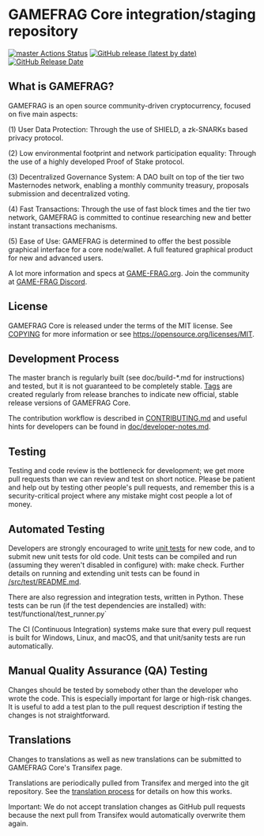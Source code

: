 GAMEFRAG Core integration/staging repository
=====================================

[![master Actions Status](https://github.com/Game-Frag/game-frag-coin/workflows/CI%20Actions%20for%20GAMEFRAG/badge.svg)](https://github.com/Game-Frag/game-frag-coin/actions)
[![GitHub release (latest by date)](https://img.shields.io/github/v/release/GAMEFRAG-Project/gamefrag?color=%235c4b7d&cacheSeconds=3600)](https://github.com/Game-Frag/game-frag-coin/releases)
[![GitHub Release Date](https://img.shields.io/github/release-date/GAMEFRAG-Project/gamefrag?color=%235c4b7d&cacheSeconds=3600)](https://github.com/Game-Frag/game-frag-coin/releases)

## What is GAMEFRAG?

GAMEFRAG is an open source community-driven cryptocurrency, focused on five main aspects:

(1) User Data Protection: Through the use of SHIELD, a zk-SNARKs based privacy protocol.

(2) Low environmental footprint and network participation equality: Through the use of a highly developed Proof of Stake protocol.

(3) Decentralized Governance System: A DAO built on top of the tier two Masternodes network, enabling a monthly community treasury, proposals submission and decentralized voting.

(4) Fast Transactions: Through the use of fast block times and the tier two network, GAMEFRAG is committed to continue researching new and better instant transactions mechanisms.

(5) Ease of Use: GAMEFRAG is determined to offer the best possible graphical interface for a core node/wallet. A full featured graphical product for new and advanced users.

A lot more information and specs at [GAME-FRAG.org](https://www.game-frag.com/). Join the community at [GAME-FRAG Discord](https://discord.game-frag.com).

## License
GAMEFRAG Core is released under the terms of the MIT license. See [COPYING](https://github.com/Game-Frag/game-frag-coin/blob/master/COPYING) for more information or see https://opensource.org/licenses/MIT.

## Development Process

The master branch is regularly built (see doc/build-*.md for instructions) and tested, but it is not guaranteed to be completely stable. [Tags](https://github.com/Game-Frag/game-frag-coin/tags) are created regularly from release branches to indicate new official, stable release versions of GAMEFRAG Core.

The contribution workflow is described in [CONTRIBUTING.md](https://github.com/Game-Frag/game-frag-coin/blob/master/CONTRIBUTING.md) and useful hints for developers can be found in [doc/developer-notes.md](https://github.com/Game-Frag/game-frag-coin/blob/master/doc/developer-notes.md).

## Testing

Testing and code review is the bottleneck for development; we get more pull requests than we can review and test on short notice. Please be patient and help out by testing other people's pull requests, and remember this is a security-critical project where any mistake might cost people a lot of money.

## Automated Testing

Developers are strongly encouraged to write [unit tests](https://github.com/Game-Frag/game-frag-coin/blob/master/src/test/README.md) for new code, and to submit new unit tests for old code. Unit tests can be compiled and run (assuming they weren't disabled in configure) with: make check. Further details on running and extending unit tests can be found in [/src/test/README.md](https://github.com/Game-Frag/game-frag-coin/blob/master/src/test/README.md).

There are also regression and integration tests, written in Python. These tests can be run (if the test dependencies are installed) with: test/functional/test_runner.py`

The CI (Continuous Integration) systems make sure that every pull request is built for Windows, Linux, and macOS, and that unit/sanity tests are run automatically.

## Manual Quality Assurance (QA) Testing

Changes should be tested by somebody other than the developer who wrote the code. This is especially important for large or high-risk changes. It is useful to add a test plan to the pull request description if testing the changes is not straightforward.

## Translations

Changes to translations as well as new translations can be submitted to GAMEFRAG Core's Transifex page.

Translations are periodically pulled from Transifex and merged into the git repository. See the [translation process](https://github.com/Game-Frag/game-frag-coin/blob/master/doc/translation_process.md) for details on how this works.

Important: We do not accept translation changes as GitHub pull requests because the next pull from Transifex would automatically overwrite them again.
